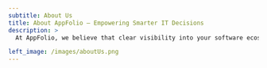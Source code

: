 ```yaml
---
subtitle: About Us
title: About AppFolio — Empowering Smarter IT Decisions
description: >
  At AppFolio, we believe that clear visibility into your software ecosystem is the key to making informed, strategic IT decisions. Our platform gives organizations the tools to track, analyze, and optimize their entire application landscape — from inventory to compliance to cost.<br><br>Built with a focus on usability, scalability, and real-world IT challenges, AppFolio has become a trusted partner to enterprises, governments, and educational institutions, helping them streamline operations and unlock greater business value.

left_image: /images/aboutUs.png
---
```

